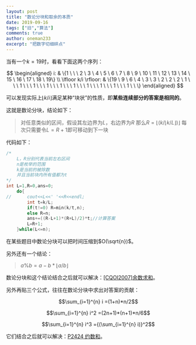 ```yaml
---
layout: post
title: "数论分块和取余的本质"
date: 2019-09-16
tags: ["旧","算法"]
comments: true
author: oneman233
excerpt: "把数字切细碎点"
---
```


当有一个$k=19$时，看看下面这两个序列：

$$
\begin{aligned}
    i: & \{1 \ \ \  2 \ 3 \ 4 \ 5 \ 6 \ 7 \ 8 \ 9 \ 10 \ 11 \ 12 \ 13 \ 14 \ 15 \ 16 \ 17 \ 18 \ 19\} \\
    \lfloor k/i \rfloor: & \{19 \ 9 \ 6 \ 4 \ 3 \ 3 \ 2 \ 2 \ 2 \ 1 \ \ \ 1 \ \ \ 1 \ \ \ 1 \ \ \ 1 \ \ \ 1 \ \ \ 1 \ \ \ 1 \ \ \ 1 \ \ \ 1 \ \ \}
\end{aligned}
$$

可以发现实际上$\lfloor k/i \rfloor$满足某种“块状”的性质，即**某些连续部分的答案是相同的**。

这就是数论分块，结论如下：

>   对任意类似的区间，假设其左边界为$L$，右边界为$R$
>   那么$R=\lfloor {( k/\lfloor k/L \rfloor )} \rfloor$
>   每次只需要令$L=R+1$即可移动到下一块

代码如下：

```c++
/*
    L，R分别代表当前左右区间
    n是枚举的范围
    k是当前的被除数
    并且当前块内所有值都为t
*/
int L=1,R=0,ans=0;
    do{
//    	cout<<L<<' '<<R<<endl;
		int t=k/L;
		if(t!=0) R=min(k/t,n);
		else R=n;
		ans+=((R-L+1)*(R+L)/2)*t;//计算答案
		L=R+1;
	}while(L<=n);
```

在某些题目中数论分块可以把时间压缩到$O(\sqrt{n})$。

另外还有一个结论：

>   $a\%b=a-b* \lfloor a/b \rfloor$

数论分块和这个结论结合之后就可以解决：[[CQOI2007]余数求和](https://www.luogu.org/problem/P2261)。

另外再贴三个公式，往往在数论分块中求出对答案的贡献：

$$\sum_{i=1}^{n} i =(1+n)*n/2$$

$$\sum_{i=1}^{n} i^2 =(2n+1)*(n+1)*n/6$$

$$\sum_{i=1}^{n} i^3 ={(\sum_{i=1}^{n} i)}^2$$

它们结合之后就可以解决：[P2424 约数和](https://www.luogu.com.cn/problem/P2424)。